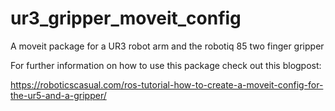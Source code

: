 # ur3_gripper_moveit_config
A moveit package for a UR3 robot arm and the robotiq 85 two finger gripper

For further information on how to use this package check out this blogpost:

https://roboticscasual.com/ros-tutorial-how-to-create-a-moveit-config-for-the-ur5-and-a-gripper/
